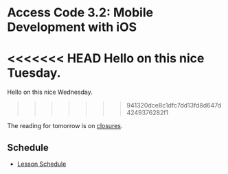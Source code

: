 # Access Code 3.2: Mobile Development with iOS
<<<<<<< HEAD
Hello on this nice Tuesday.
=======

Hello on this nice Wednesday.
>>>>>>> 941320dce8c1dfc7dd13fd8d647d4249376282f1

The reading for tomorrow is on [closures](/lessons/closures-two).

## Schedule

- [Lesson Schedule](schedule.md)
